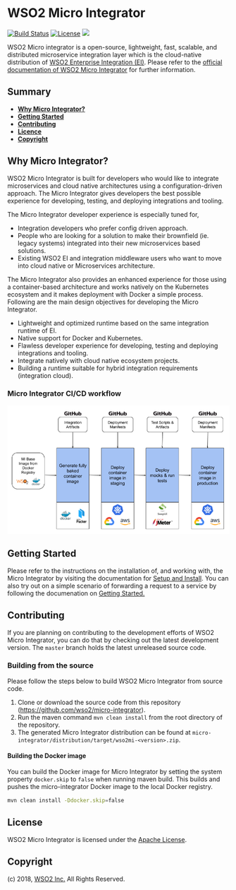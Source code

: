 # WSO2 Micro Integrator

[![Build Status](https://wso2.org/jenkins/buildStatus/icon?job=products/micro-integrator)](https://wso2.org/jenkins/job/products/job/micro-integrator/)
[![License](https://img.shields.io/badge/License-Apache%202.0-blue.svg)](https://opensource.org/licenses/Apache-2.0)
[<img src="https://img.shields.io/badge/Slack-@wso2--ei/microintegrator-blue">](https://wso2-ei.slack.com/messages/microintegrator/)


WSO2 Micro integrator is a open-source, lightweight, fast,
scalable, and distributed microservice integration layer which is the
cloud-native distribution of [WSO2 Enterprise Integration
(EI)](https://wso2.com/enterprise-integrator/6.6.0). Please refer to the [official 
documentation of WSO2 Micro Integrator](https://ei.docs.wso2.com/en/latest/micro-integrator/overview/introduction/) for further information. 

## Summary

- [**Why Micro Integrator?**](#why-micro-integrator?)
- [**Getting Started**](#getting-started)
- [**Contributing**](#contributing)
- [**Licence**](#licence)
- [**Copyright**](#copyright)

## Why Micro Integrator?

WSO2 Micro Integrator is built for developers who would like to
integrate microservices and cloud native architectures using a
configuration-driven approach. The Micro Integrator gives developers
the best possible experience for developing, testing, and deploying
integrations and tooling.

The Micro Integrator developer experience is especially tuned for,
- Integration developers who prefer config driven approach.
- People who are looking for a solution to make their brownfield (ie.
  legacy systems) integrated into their new microservices based
  solutions.
- Existing WSO2 EI and integration middleware users who want to move
  into cloud native or Microservices architecture.

The Micro Integrator also provides an enhanced experience for those
using a container-based architecture and works natively on the Kubernetes
ecosystem and it makes deployment with Docker a simple process. Following
are the main design objectives for developing the Micro Integrator.
- Lightweight and optimized runtime based on the same integration
  runtime of EI.
- Native support for Docker and Kubernetes.
- Flawless developer experience for developing, testing and deploying
  integrations and tooling.
- Integrate natively with cloud native ecosystem projects.
- Building a runtime suitable for hybrid integration requirements
  (integration cloud).

### Micro Integrator CI/CD workflow

![Micro Integrator CI/CD workflow](doc/images/micro-Integrator-ci-cd-workflow.png)

## Getting Started

Please refer to the instructions on the installation of, and working with, the Micro Integrator by visiting the documentation for
[Setup and Install](https://ei.docs.wso2.com/en/latest/micro-integrator/setup/installation/install_prerequisites/).
You can also try out on a simple scenario of forwarding a request to a service by following the documenation on [Getting Started.](https://ei.docs.wso2.com/en/latest/micro-integrator/overview/introduction/)

## Contributing

If you are planning on contributing to the development efforts of WSO2 Micro Integrator, you can do that by checking out
the latest development version. The `master` branch holds the latest unreleased source code.

### Building from the source

Please follow the steps below to build WSO2 Micro Integrator from source code.

1. Clone or download the source code from this repository (https://github.com/wso2/micro-integrator).
2. Run the maven command `mvn clean install` from the root directory of the repository.
3. The generated Micro Integrator distribution can be found at `micro-integrator/distribution/target/wso2mi-<version>.zip`.

#### Building the Docker image

You can build the Docker image for Micro Integrator by setting the system property `docker.skip` to `false` when running
maven build. This builds and pushes the micro-integrator Docker image to the local Docker registry.

```bash
mvn clean install -Ddocker.skip=false
```

## License

WSO2 Micro Integrator is licensed under the [Apache License](http://www.apache.org/licenses/LICENSE-2.0).

## Copyright

(c) 2018, [WSO2 Inc.](http://www.wso2.org) All Rights Reserved.

